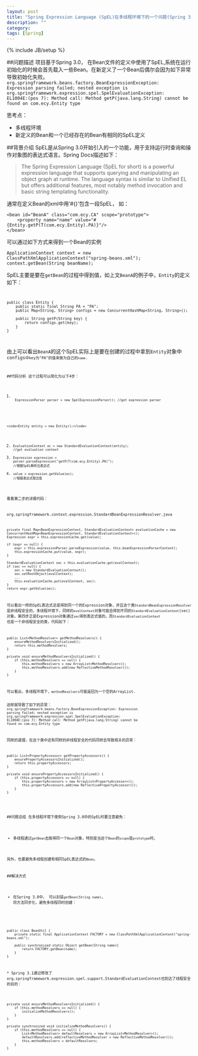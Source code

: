 ```yaml
---
layout: post
title: "Spring Expression Language (SpEL)在多线程环境下的一个问题(Spring 3.0)"
description: ""
category: 
tags: [Spring]
---
```

{% include JB/setup %}

##问题描述
项目基于Spring 3.0， 在Bean文件的定义中使用了SpEL,系统在运行初始化的时候会首先载入一些Bean。在新定义了一个Bean后偶尔会因为如下异常导致初始化失败。
<code>
org.springframework.beans.factory.BeanExpressionException: Expression parsing failed; nested exception is org.springframework.expression.spel.SpelEvaluationException: EL1004E:(pos 7): Method call: Method getP(java.lang.String) cannot be found on com.ecy.Entity type
</code>

思考点：

* 多线程环境
* 新定义的Bean和一个已经存在的Bean有相同的SpEL定义 

##背景介绍
SpEL是从Spring 3.0开始引入的一个功能，用于支持运行时查询和操作对象图的表达式语言。Spring Docs描述如下：

> The Spring Expression Language (SpEL for short) is a powerful expression language that supports querying and manipulating an object graph at runtime. The language syntax is similar to Unified EL but offers additional features, most notably method invocation and basic string templating functionality.

通常在定义Bean的xml中用‘#{}’包含一段SpEL， 如：

	<bean id="BeanA" class="com.ecy.CA" scope="prototype">
		<property name="name" value="#{Entity.getP(T(com.ecy.Entity).PA)}"/>
	</bean>

可以通过如下方式来得到一个Bean的实例

	ApplicationContext context = new ClassPathXmlApplicationContext("spring-beans.xml");
	context.getBean(String beanName);

SpEL主要是要在<code>getBean</code>的过程中得到值，如上文<code>BeanA</code>的例子中，<code>Entity</code>的定义如下：
<code>

    public class Entity {
		public static final String PA = "PA";	
		public Map<String, String> configs = new ConcurrentHashMap<String, String>();
	
		public String getP(String key) {
			return configs.get(key);
		}
	}
</code>

由上可以看出<code>BeanA</code>的这个SpEL实际上是要在创建的过程中拿到<code>Entity</code>对象中<code>configs<code>中key为"PA"的值来做为自己的<code>name</code>.


##代码分析
这个过程可以简化为以下4步：

1. <code>
	ExpressionParser parser = new SpelExpressionParser(); //get expression parser
  </code>

	<code>Entity entity = new Entity();</code>

	
2. <code>EvaluationContext ec = new StandardEvaluationContext(entity); //get evaluation context </code>
3. <code>Expression expression = parser.parseExpression("getP(T(com.ecy.Entity).PA)"); //根据SpEL解析出表达式 </code>
4. <code>value = expression.getValue(ec); //根据表达式取出值</code>

看看第二步的详细代码：

org.springframework.context.expression.StandardBeanExpressionResolver.java
<java>

    private final Map<BeanExpressionContext, StandardEvaluationContext> evaluationCache = new ConcurrentHashMap<BeanExpressionContext, StandardEvaluationContext>();
    Expression expr = this.expressionCache.get(value);

    if (expr == null) {
        expr = this.expressionParser.parseExpression(value, this.beanExpressionParserContext);
        this.expressionCache.put(value, expr);
    }
    
    StandardEvaluationContext sec = this.evaluationCache.get(evalContext); 
    if (sec == null) { 
        sec = new StandardEvaluationContext(); 
        sec.setRootObject(evalContext);
        ...
        this.evaluationCache.put(evalContext, sec); 
    }
    return expr.getValue(sec);

</java>
可以看出一样的SpEL表达式总是得到同一个的Expression对象，并且这个类<code>StandardBeanExpressionResolver</code>是非线程安全的，多线程环境下，同样的<code>evalContext</code>对象可能会得到不同的<code>StandardEvaluationContext</code>(sec)对象。第四步正是Expression对象通过<code>sec</code>得到表达式值的。而<code>StandardEvaluationContext</code>
也是一个非线程安全的类，代码如下：
<java>

    public List<MethodResolver> getMethodResolvers() {
        ensureMethodResolversInitialized();
        return this.methodResolvers;
    }

    private void ensureMethodResolversInitialized() {
        if (this.methodResolvers == null) {
            this.methodResolvers = new ArrayList<MethodResolver>();
            this.methodResolvers.add(new ReflectiveMethodResolver());
        }
    }

</java>
可以看出，多线程环境下，<code>methodResolvers</code>可能返回为一个空的ArrayList.

这样就导致了如下的异常：
<code>
org.springframework.beans.factory.BeanExpressionException: Expression parsing failed; nested exception is org.springframework.expression.spel.SpelEvaluationException: EL1004E:(pos 7): Method call: Method getP(java.lang.String) cannot be found on com.ecy.Entity type
</code>

同样的道理，在这个类中还有同样的非线程安全的代码同样会导致相关的异常：
<java>

    public List<PropertyAccessor> getPropertyAccessors() {
        ensurePropertyAccessorsInitialized();
        return this.propertyAccessors;
    }

    private void ensurePropertyAccessorsInitialized() {
        if (this.propertyAccessors == null) {
            this.propertyAccessors = new ArrayList<PropertyAccessor>();
            this.propertyAccessors.add(new ReflectivePropertyAccessor());
        }
    }

</java>

##问题总结
在多线程环境下使用Spring 3.0中的SpEL时要注意避免：

* 多线程通过<code>getBean</code>去取得同一个<code>Bean</code>对象，特别是当这个<code>Bean</code>的<code>scope</code>是<code>prototype</code>时。

另外，也要避免多线程创建有相同SpEL表达式的<code>Bean</code>。


##解决方式
* 在Spring 3.0中， 可以封装<code>getBean(String name)</code>, 将方法同步化，避免多线程同时创建：

<java>

    public class BeanUtil {
        private static final ApplicationContext FACTORY = new ClassPathXmlApplicationContext("spring-beans.xml");
  
        public synchronized static Object getBean(String name){
            return FACTORY.getBean(name); 
        }
    }

</java>
* Spring 3.1通过修改了org.springframework.expression.spel.support.StandardEvaluationContext也到达了线程安全的目的：

<java>

    private void ensureMethodResolversInitialized() {
        if (this.methodResolvers == null) {
            initializeMethodResolvers();
        }
    }
    
    private synchronized void initializeMethodResolvers() {
        if (this.methodResolvers == null) {
            List<MethodResolver> defaultResolvers = new ArrayList<MethodResolver>();
            defaultResolvers.add(reflectiveMethodResolver = new ReflectiveMethodResolver());
            this.methodResolvers = defaultResolvers;
        }
    }
    
</java>




